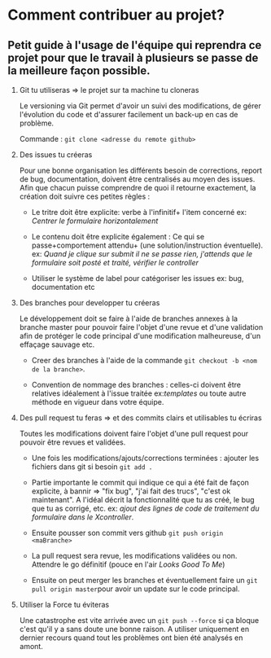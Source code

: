 Comment contribuer au projet?
============================

Petit guide à l'usage de l'équipe qui reprendra ce projet pour que le travail à plusieurs se passe de la meilleure façon possible.
-------------------------------

1. Git tu utiliseras => le projet sur ta machine tu cloneras 

   Le versioning via Git permet d'avoir un suivi des modifications, de gérer l'évolution du code et d'assurer facilement un back-up en cas de problème.
   
   Commande : `git clone <adresse du remote github>`
   
2. Des issues tu créeras

   Pour une bonne organisation les différents besoin de corrections, report de bug, documentation, doivent être centralisés au moyen des issues. Afin que chacun puisse comprendre de quoi il retourne exactement, la création doit suivre ces petites règles : 
   
   * Le tritre doit être explicite: verbe à l'infinitif+ l'item concerné  ex: *Centrer le formulaire horizontalement*
        
   * Le contenu doit être explicite également : Ce qui se passe+comportement attendu+ (une solution/instruction éventuelle).
        ex: *Quand je clique sur submit il ne se passe rien, j'attends que le formulaire soit posté et traité, vérifier le controller*
        
   * Utiliser le système de label pour catégoriser les issues ex: bug, documentation etc

3. Des branches pour developper tu créeras

   Le développement doit se faire à l'aide de branches annexes à la branche master pour pouvoir faire l'objet d'une revue et d'une validation afin de protéger le code principal d'une modification malheureuse, d'un effaçage sauvage etc.
   
   * Creer des branches à l'aide de la commande `git checkout -b <nom de la branche>`.
   
   * Convention de nommage des branches :  celles-ci doivent être relatives idéalement à l'issue traitée ex:*templates* ou toute autre méthode en vigueur dans votre équipe.
   
4. Des pull request tu feras => et des commits clairs et utilisables tu écriras 

   Toutes les modifications doivent faire l'objet d'une pull request pour pouvoir être revues et validées.
   
   * Une fois les modifications/ajouts/corrections terminées : ajouter les fichiers dans git si besoin `git add .`
   
   * Partie importante le commit qui indique ce qui a été fait de façon explicite, à bannir => "fix bug", "j'ai fait des trucs", "c'est ok maintenant". A l'idéal décrit la fonctionnalité que tu as créé, le bug que tu as corrigé, etc. ex: *ajout des lignes de code de traitement du formulaire dans le Xcontroller*.
   
   * Ensuite pousser son commit vers github `git push origin <maBranche>`
   
   * La pull request sera revue, les modifications validées ou non. Attendre le go définitif (pouce en l'air *Looks Good To Me*)
   
   * Ensuite on peut merger les branches et éventuellement faire un `git pull origin master`pour avoir un update sur le code principal.
   
 5. Utiliser la Force tu éviteras
 
      Une catastrophe est vite arrivée avec un `git push --force` si ça bloque c'est qu'il y a sans doute une bonne raison. A utiliser uniquement en dernier recours quand tout les problèmes ont bien été analysés en amont.
